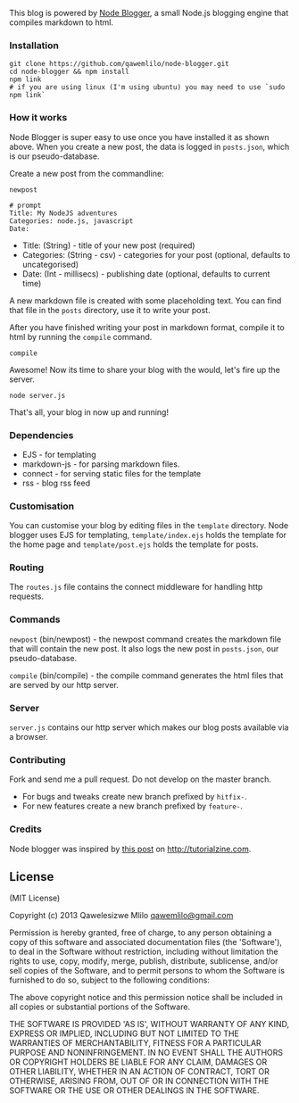 This blog is powered by [Node Blogger](https://github.com/qawemlilo/node-blogger), a small Node.js blogging engine that compiles markdown to html. 

### Installation
    git clone https://github.com/qawemlilo/node-blogger.git
    cd node-blogger && npm install
    npm link
    # if you are using linux (I'm using ubuntu) you may need to use `sudo npm link`

### How it works

Node Blogger is super easy to use once you have installed it as shown above. When you create a new post, the data is logged in `posts.json`, which is our pseudo-database.

Create a new post from the commandline:

    newpost
    
    # prompt
    Title: My NodeJS adventures
    Categories: node.js, javascript
    Date: 

 - Title: (String) - title of your new post (required)
 - Categories: (String - csv) - categories for your post (optional, defaults to uncategorised)
 - Date: (Int - millisecs) - publishing date (optional, defaults to current time)
 
A new markdown file is created with some placeholding text. You can find that file in the `posts` directory, use it to write your post.

After you have finished writing your post in markdown format, compile it to html by running the `compile` command.

    compile

Awesome! Now its time to share your blog with the would, let's fire up the server.

    node server.js

That's all, your blog in now up and running!



### Dependencies

 - EJS -  for templating
 - markdown-js - for parsing markdown files.
 - connect - for serving static files for the template
 - rss - blog rss feed
 
### Customisation

You can customise your blog by editing files in the `template` directory. Node blogger uses EJS for templating, `template/index.ejs` holds the template for the home page and `template/post.ejs` holds the template for posts. 


### Routing

The `routes.js` file contains the connect middleware for handling http requests.

### Commands

`newpost` (bin/newpost) - the newpost command creates the markdown file that will contain the new post. It also logs the new post in `posts.json`, our pseudo-database.

`compile` (bin/compile) - the compile command generates the html files that are served by our http server.

### Server

`server.js` contains our http server which makes our blog posts available via a browser.


### Contributing

Fork and send me a pull request. Do not develop on the master branch.

 - For bugs and tweaks create new branch prefixed by `hitfix-`.
 - For new features create a new branch prefixed by `feature-`.

        
  
### Credits

Node blogger was inspired by [this post](http://tutorialzine.com/2013/03/simple-php-blogging-system) on http://tutorialzine.com.



## License

(MIT License)

Copyright (c) 2013 Qawelesizwe Mlilo <qawemlilo@gmail.com>

Permission is hereby granted, free of charge, to any person obtaining a copy of this software and associated documentation files (the 'Software'), to deal in the Software without restriction, including without limitation the rights to use, copy, modify, merge, publish, distribute, sublicense, and/or sell copies of the Software, and to permit persons to whom the Software is furnished to do so, subject to the following conditions:

The above copyright notice and this permission notice shall be included in all copies or substantial portions of the Software.

THE SOFTWARE IS PROVIDED 'AS IS', WITHOUT WARRANTY OF ANY KIND, EXPRESS OR IMPLIED, INCLUDING BUT NOT LIMITED TO THE WARRANTIES OF MERCHANTABILITY, FITNESS FOR A PARTICULAR PURPOSE AND NONINFRINGEMENT. IN NO EVENT SHALL THE AUTHORS OR COPYRIGHT HOLDERS BE LIABLE FOR ANY CLAIM, DAMAGES OR OTHER LIABILITY, WHETHER IN AN ACTION OF CONTRACT, TORT OR OTHERWISE, ARISING FROM, OUT OF OR IN CONNECTION WITH THE SOFTWARE OR THE USE OR OTHER DEALINGS IN THE SOFTWARE.